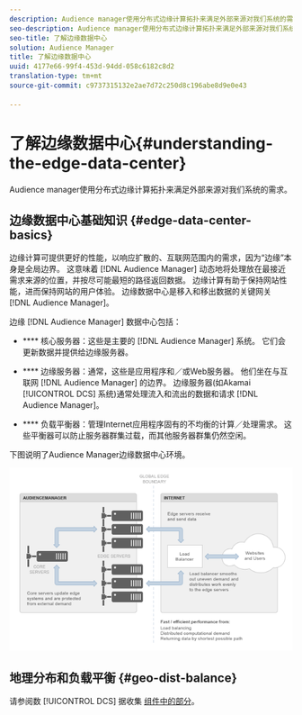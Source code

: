 ```yaml
---
description: Audience manager使用分布式边缘计算拓扑来满足外部来源对我们系统的需求。
seo-description: Audience manager使用分布式边缘计算拓扑来满足外部来源对我们系统的需求。
seo-title: 了解边缘数据中心
solution: Audience Manager
title: 了解边缘数据中心
uuid: 4177e66-99f4-453d-94dd-058c6182c8d2
translation-type: tm+mt
source-git-commit: c9737315132e2ae7d72c250d8c196abe8d9e0e43

---
```



# 了解边缘数据中心{#understanding-the-edge-data-center}

Audience manager使用分布式边缘计算拓扑来满足外部来源对我们系统的需求。

## 边缘数据中心基础知识 {#edge-data-center-basics}

<!-- 

c_compedge.xml

 -->

边缘计算可提供更好的性能，以响应扩散的、互联网范围内的需求，因为“边缘”本身是全局边界。 这意味着 [!DNL Audience Manager] 动态地将处理放在最接近需求来源的位置，并按尽可能最短的路径返回数据。 边缘计算有助于保持网站性能，进而保持网站的用户体验。 边缘数据中心是移入和移出数据的关键网关 [!DNL Audience Manager]。

边缘 [!DNL Audience Manager] 数据中心包括：

* **** 核心服务器：这些是主要的 [!DNL Audience Manager] 系统。 它们会更新数据并提供给边缘服务器。

* **** 边缘服务器：通常，这些是应用程序和／或Web服务器。 他们坐在与互联网 [!DNL Audience Manager] 的边界。 边缘服务器(如Akamai [!UICONTROL DCS] 系统)通常处理流入和流出的数据和请求 [!DNL Audience Manager]。

* **** 负载平衡器：管理Internet应用程序固有的不均衡的计算／处理需求。 这些平衡器可以防止服务器群集过载，而其他服务器群集仍然空闲。

下图说明了Audience Manager边缘数据中心环境。

![](assets/edge_data_center.png)

## 地理分布和负载平衡 {#geo-dist-balance}

请参阅数 [!UICONTROL DCS] 据收集 [组件中的部分](../../reference/system-components/components-data-collection.md)。
